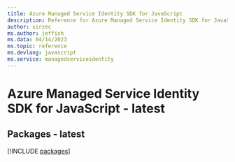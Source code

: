```yaml
---
title: Azure Managed Service Identity SDK for JavaScript
description: Reference for Azure Managed Service Identity SDK for JavaScript
author: xirzec
ms.author: jeffish
ms.data: 04/14/2023
ms.topic: reference
ms.devlang: javascript
ms.service: managedserviceidentity
---
```

# Azure Managed Service Identity SDK for JavaScript - latest
## Packages - latest
[!INCLUDE [packages](managed-service-identity-index.md)]